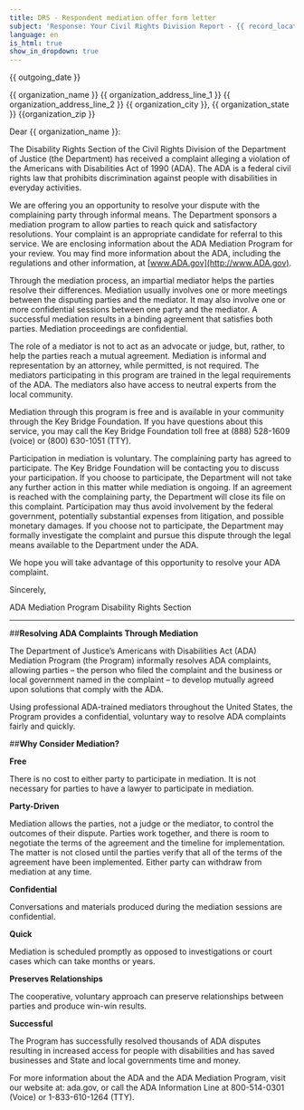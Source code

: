 ```yaml
---
title: DRS - Respondent mediation offer form letter
subject: 'Response: Your Civil Rights Division Report - {{ record_locator }} from the {{ section_name }} Section'
language: en
is_html: true
show_in_dropdown: true
---
```

{{ outgoing_date }}

{{ organization_name }}
{{ organization_address_line_1 }}
{{ organization_address_line_2 }}
{{ organization_city }}, {{ organization_state }} {{organization_zip }}

Dear {{ organization_name }}:

The Disability Rights Section of the Civil Rights Division of the Department of Justice (the Department) has received a complaint alleging a violation of the Americans with Disabilities Act of 1990 (ADA). The ADA is a federal civil rights law that prohibits discrimination against people with disabilities in everyday activities.

We are offering you an opportunity to resolve your dispute with the complaining party through informal means. The Department sponsors a mediation program to allow parties to reach quick and satisfactory resolutions. Your complaint is an appropriate candidate for referral to this service. We are enclosing information about the ADA Mediation Program for your review. You may find more information about the ADA, including the regulations and other information, at [www.ADA.gov](http://www.ADA.gov).

Through the mediation process, an impartial mediator helps the parties resolve their differences. Mediation usually involves one or more meetings between the disputing parties and the mediator. It may also involve one or more confidential sessions between one party and the mediator. A successful mediation results in a binding agreement that satisfies both parties. Mediation proceedings are confidential.

The role of a mediator is not to act as an advocate or judge, but, rather, to help the parties reach a mutual agreement. Mediation is informal and representation by an attorney, while permitted, is not required. The mediators participating in this program are trained in the legal requirements of the ADA. The mediators also have access to neutral experts from the local community.

Mediation through this program is free and is available in your community through the Key Bridge Foundation. If you have questions about this service, you may call the Key Bridge Foundation toll free at (888) 528-1609 (voice) or (800) 630-1051 (TTY).

Participation in mediation is voluntary. The complaining party has agreed to participate. The Key Bridge Foundation will be contacting you to discuss your participation. If you choose to participate, the Department will not take any further action in this matter while mediation is ongoing. If an agreement is reached with the complaining party, the Department will close its file on this complaint. Participation may thus avoid involvement by the federal government, potentially substantial expenses from litigation, and possible monetary damages. If you choose not to participate, the Department may formally investigate the complaint and pursue this dispute through the legal means available to the Department under the ADA.

We hope you will take advantage of this opportunity to resolve your ADA complaint.

Sincerely,

ADA Mediation Program
Disability Rights Section

---

##**Resolving ADA Complaints Through Mediation**

The Department of Justice’s Americans with Disabilities Act (ADA) Mediation Program (the Program) informally resolves ADA complaints, allowing parties – the person who filed the complaint and the business or local government named in the complaint – to develop mutually agreed upon solutions that comply with the ADA.

Using professional ADA-trained mediators throughout the United States, the Program provides a confidential, voluntary way to resolve ADA complaints fairly and quickly.

##**Why Consider Mediation?**

**Free**

There is no cost to either party to participate in mediation. It is not necessary for parties to have a lawyer to participate in mediation.

**Party-Driven**

Mediation allows the parties, not a judge or the mediator, to control the outcomes of their dispute. Parties work together, and there is room to negotiate the terms of the agreement and the timeline for implementation. The matter is not closed until the parties verify that all of the terms of the agreement have been implemented. Either party can withdraw from mediation at any time.

**Confidential**

Conversations and materials produced during the mediation sessions are confidential.

**Quick**

Mediation is scheduled promptly as opposed to investigations or court cases which can take months or years.

**Preserves Relationships**

The cooperative, voluntary approach can preserve relationships between parties and produce win-win results.

**Successful**

The Program has successfully resolved thousands of ADA disputes resulting in increased access for people with disabilities and has saved businesses and State and local governments time and money.

For more information about the ADA and the ADA Mediation Program, visit our website at: ada.gov, or call the ADA Information Line at 800-514-0301 (Voice) or 1-833-610-1264 (TTY).
